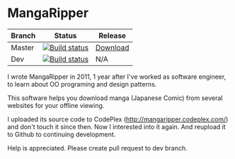 # MangaRipper

| Branch | Status | Release |
| --- | --- | --- |
| Master | [![Build status](https://ci.appveyor.com/api/projects/status/92scfmfbep7b9ieo/branch/master?svg=true)](https://ci.appveyor.com/project/NguyenDanPhuong/mangaripper/branch/master) | [Download](https://github.com/NguyenDanPhuong/MangaRipper/releases) |
| Dev | [![Build status](https://ci.appveyor.com/api/projects/status/92scfmfbep7b9ieo/branch/dev?svg=true)](https://ci.appveyor.com/project/NguyenDanPhuong/mangaripper/branch/dev) | N/A |

I wrote MangaRipper in 2011, 1 year after I've worked as software engineer, to learn about OO programing and design patterns.

This software helps you download manga (Japanese Comic) from several websites for your offline viewing.

I uploaded its source code to CodePlex (http://mangaripper.codeplex.com/) and don't touch it since then. Now I interested into it again. And reupload it to Github to continuing development.

Help is appreciated. Please create pull request to dev branch.
